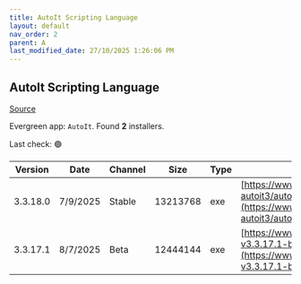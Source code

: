 ```yaml
---
title: AutoIt Scripting Language
layout: default
nav_order: 2
parent: A
last_modified_date: 27/10/2025 1:26:06 PM
---
```


## AutoIt Scripting Language

[Source](https://www.autoitscript.com/site/autoit/)

Evergreen app: `AutoIt`. Found **2** installers.

Last check: 🟢

| Version  | Date     | Channel | Size     | Type | URI                                                                                                                                                                              |
| -------- | -------- | ------- | -------- | ---- | -------------------------------------------------------------------------------------------------------------------------------------------------------------------------------- |
| 3.3.18.0 | 7/9/2025 | Stable  | 13213768 | exe  | [https://www.autoitscript.com/cgi-bin/getfile.pl?autoit3/autoit-v3.3.18.0-setup.exe](https://www.autoitscript.com/cgi-bin/getfile.pl?autoit3/autoit-v3.3.18.0-setup.exe)         |
| 3.3.17.1 | 8/7/2025 | Beta    | 12444144 | exe  | [https://www.autoitscript.com/autoit3/files/beta/autoit/autoit-v3.3.17.1-beta-setup.exe](https://www.autoitscript.com/autoit3/files/beta/autoit/autoit-v3.3.17.1-beta-setup.exe) |
